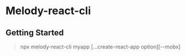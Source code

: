 # Melody-react-cli

## Getting Started
> npx melody-react-cli myapp [...create-react-app option][--mobx]
